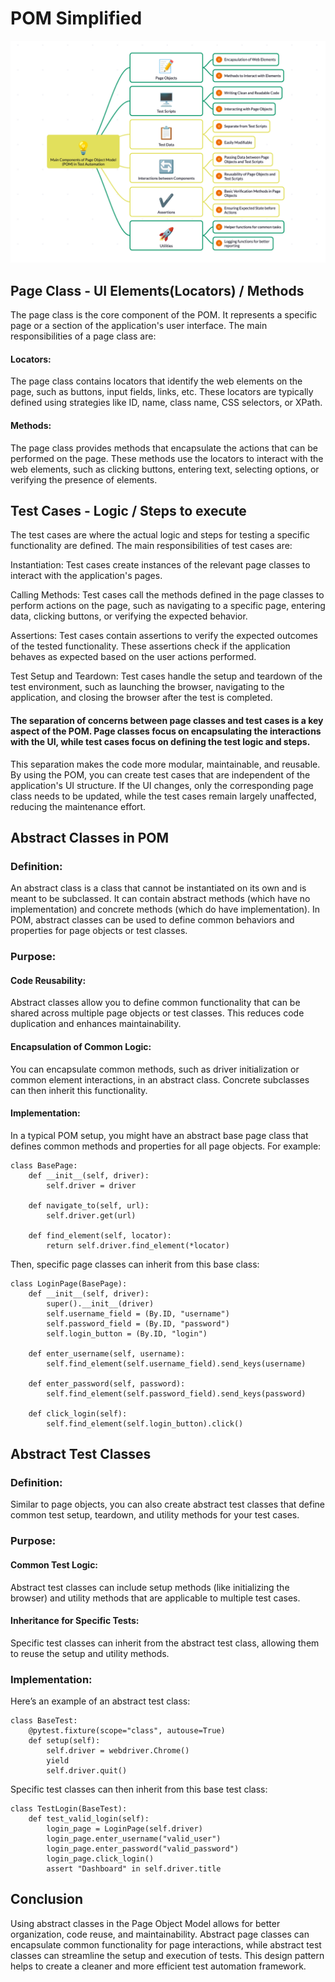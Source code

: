 # POM Simplified 

![alt text](POM_0.png)

## Page Class - UI Elements(Locators) / Methods
The page class is the core component of the POM. It represents a specific page or a section of the application's user interface. The main responsibilities of a page class are:

#### Locators: 
The page class contains locators that identify the web elements on the page, such as buttons, input fields, links, etc. These locators are typically defined using strategies like ID, name, class name, CSS selectors, or XPath.
    
#### Methods: 
The page class provides methods that encapsulate the actions that can be performed on the page. These methods use the locators to interact with the web elements, such as clicking buttons, entering text, selecting options, or verifying the presence of elements.

## Test Cases - Logic / Steps to execute
The test cases are where the actual logic and steps for testing a specific functionality are defined. The main responsibilities of test cases are:

Instantiation: Test cases create instances of the relevant page classes to interact with the application's pages.

Calling Methods: Test cases call the methods defined in the page classes to perform actions on the page, such as navigating to a specific page, entering data, clicking buttons, or verifying the expected behavior.

Assertions: Test cases contain assertions to verify the expected outcomes of the tested functionality. These assertions check if the application behaves as expected based on the user actions performed.

Test Setup and Teardown: Test cases handle the setup and teardown of the test environment, such as launching the browser, navigating to the application, and closing the browser after the test is completed.

#### The separation of concerns between page classes and test cases is a key aspect of the POM. Page classes focus on encapsulating the interactions with the UI, while test cases focus on defining the test logic and steps. 

This separation makes the code more modular, maintainable, and reusable. By using the POM, you can create test cases that are independent of the application's UI structure. If the UI changes, only the corresponding page class needs to be updated, while the test cases remain largely unaffected, reducing the maintenance effort.

## Abstract Classes in POM

### Definition:
 
An abstract class is a class that cannot be instantiated on its own and is meant to be subclassed. It can contain abstract methods (which have no implementation) and concrete methods (which do have implementation). In POM, abstract classes can be used to define common behaviors and properties for page objects or test classes.

### Purpose:

#### Code Reusability: 
Abstract classes allow you to define common functionality that can be shared across multiple page objects or test classes. This reduces code duplication and enhances maintainability.

#### Encapsulation of Common Logic: 
You can encapsulate common methods, such as driver initialization or common element interactions, in an abstract class. Concrete subclasses can then inherit this functionality.

#### Implementation:
In a typical POM setup, you might have an abstract base page class that defines common methods and properties for all page objects. For example:

    
    class BasePage:
        def __init__(self, driver):
            self.driver = driver

        def navigate_to(self, url):
            self.driver.get(url)

        def find_element(self, locator):
            return self.driver.find_element(*locator)

Then, specific page classes can inherit from this base class:

    class LoginPage(BasePage):
        def __init__(self, driver):
            super().__init__(driver)
            self.username_field = (By.ID, "username")
            self.password_field = (By.ID, "password")
            self.login_button = (By.ID, "login")

        def enter_username(self, username):
            self.find_element(self.username_field).send_keys(username)

        def enter_password(self, password):
            self.find_element(self.password_field).send_keys(password)
    
        def click_login(self):
            self.find_element(self.login_button).click()
            

## Abstract Test Classes

### Definition:
Similar to page objects, you can also create abstract test classes that define common test setup, teardown, and utility methods for your test cases.

### Purpose:
#### Common Test Logic: 
Abstract test classes can include setup methods (like initializing the browser) and utility methods that are applicable to multiple test cases.

#### Inheritance for Specific Tests: 
Specific test classes can inherit from the abstract test class, allowing them to reuse the setup and utility methods.
    
### Implementation:
Here’s an example of an abstract test class:

    class BaseTest:
        @pytest.fixture(scope="class", autouse=True)
        def setup(self):
            self.driver = webdriver.Chrome()
            yield
            self.driver.quit()

Specific test classes can then inherit from this base test class:


    class TestLogin(BaseTest):
        def test_valid_login(self):
            login_page = LoginPage(self.driver)
            login_page.enter_username("valid_user")
            login_page.enter_password("valid_password")
            login_page.click_login()
            assert "Dashboard" in self.driver.title

## Conclusion
Using abstract classes in the Page Object Model allows for better organization, code reuse, and maintainability. Abstract page classes can encapsulate common functionality for page interactions, while abstract test classes can streamline the setup and execution of tests. This design pattern helps to create a cleaner and more efficient test automation framework.
